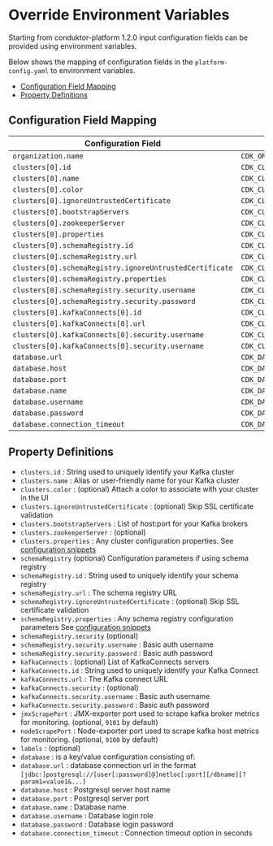 # Override Environment Variables

Starting from conduktor-platform 1.2.0 input configuration fields can be provided using environment variables.

Below shows the mapping of configuration fields in the `platform-config.yaml` to environment variables.

- [Configuration Field Mapping](#configuration-field-mapping)
- [Property Definitions](#property-definitions)

## Configuration Field Mapping

| Configuration Field     | Environment Variable    |
|-----|-----|
| `organization.name`    | `CDK_ORGANIZATION_NAME`  |
| `clusters[0].id`    | `CDK_CLUSTERS_1_ID`  |
| `clusters[0].name`    | `CDK_CLUSTERS_1_NAME`  |
| `clusters[0].color`    | `CDK_CLUSTERS_1_COLOR`  |
| `clusters[0].ignoreUntrustedCertificate`    | `CDK_CLUSTERS_1_IGNOREUNTRUSTEDCERTIFICATE`  |
| `clusters[0].bootstrapServers`    | `CDK_CLUSTERS_1_BOOTSTRAPSERVERS`  | 
| `clusters[0].zookeeperServer`    | `CDK_CLUSTERS_1_ZOOKEEPERSERVER`  | 
| `clusters[0].properties`    | `CDK_CLUSTERS_1_PROPERTIES`  | 
| `clusters[0].schemaRegistry.id`    | `CDK_CLUSTERS_1_SCHEMAREGISTRY_ID`  | 
| `clusters[0].schemaRegistry.url`    | `CDK_CLUSTERS_1_SCHEMAREGISTRY_URL`  | 
| `clusters[0].schemaRegistry.ignoreUntrustedCertificate`    | `CDK_CLUSTERS_1_SCHEMAREGISTRY_IGNOREUNTRUSTEDCERTIFICATE`  | 
| `clusters[0].schemaRegistry.properties`    | `CDK_CLUSTERS_1_SCHEMAREGISTRY_PROPERTIES`  | 
| `clusters[0].schemaRegistry.security.username`    | `CDK_CLUSTERS_1_SCHEMAREGISTRY_SECURITY_USERNAME`  | 
| `clusters[0].schemaRegistry.security.password`    | `CDK_CLUSTERS_1_SCHEMAREGISTRY_SECURITY_PASSWORD`  | 
| `clusters[0].kafkaConnects[0].id`    | `CDK_CLUSTERS_1_KAFKACONNECTS_1_ID`  | 
| `clusters[0].kafkaConnects[0].url`    | `CDK_CLUSTERS_1_KAFKACONNECTS_1_URL`  | 
| `clusters[0].kafkaConnects[0].security.username`    | `CDK_CLUSTERS_1_KAFKACONNECTS_1_SECURITY_USERNAME`  | 
| `clusters[0].kafkaConnects[0].security.username`    | `CDK_CLUSTERS_1_KAFKACONNECTS_1_SECURITY_PASSWORD`  |
| `database.url`    | `CDK_DATABASE_URL`  | 
| `database.host`    | `CDK_DATABASE_HOST`  |
| `database.port`    | `CDK_DATABASE_PORT`  |
| `database.name`    | `CDK_DATABASE_NAME`  |
| `database.username`    | `CDK_DATABASE_USERNAME`  |
| `database.password`    | `CDK_DATABASE_PASSWORD`  |
| `database.connection_timeout`    | `CDK_DATABASE_CONNECTIONTIMEOUT`  |


## Property Definitions

- `clusters.id` : String used to uniquely identify your Kafka cluster
- `clusters.name` : Alias or user-friendly name for your Kafka cluster
- `clusters.color` : (optional) Attach a color to associate with your cluster in the UI
- `clusters.ignoreUntrustedCertificate` : (optional) Skip SSL certificate validation
- `clusters.bootstrapServers` : List of host:port for your Kafka brokers
- `clusters.zookeeperServer` : (optional)
- `clusters.properties` : Any cluster configuration properties. See [configuration snippets](./Configuration.md#confluent-cloud-example)
- `schemaRegistry` (optional)  Configuration parameters if using schema registry
- `schemaRegistry.id` : String used to uniquely identify your schema registry
- `schemaRegistry.url` : The schema registry URL
- `schemaRegistry.ignoreUntrustedCertificate` : (optional) Skip SSL certificate validation
- `schemaRegistry.properties` : Any schema registry configuration parameters See [configuration snippets](./Configuration.md#confluent-cloud-example)
- `schemaRegistry.security` (optional)
- `schemaRegistry.security.username` : Basic auth username
- `schemaRegistry.security.password` : Basic auth password
- `kafkaConnects` : (optional) List of KafkaConnects servers
- `kafkaConnects.id` : String used to uniquely identify your Kafka Connect
- `kafkaConnects.url` : The Kafka connect URL
- `kafkaConnects.security` : (optional)
- `kafkaConnects.security.username` : Basic auth username
- `kafkaConnects.security.password` : Basic auth password 
- `jmxScrapePort` : JMX-exporter port used to scrape kafka broker metrics for monitoring. (optional, `9101` by default)
- `nodeScrapePort` : Node-exporter port used to scrape kafka host metrics for monitoring. (optional, `9100` by default)
- `labels` : (optional)
- `database` : is a key/value configuration consisting of:  
- `database.url` : database connection url in the format `[jdbc:]postgresql://[user[:password]@]netloc[:port][/dbname][?param1=value1&...]`    
- `database.host` : Postgresql server host name   
- `database.port` : Postgresql server port   
- `database.name` : Database name    
- `database.username` : Database login role   
- `database.password` : Database login password   
- `database.connection_timeout` : Connection timeout option in seconds 
